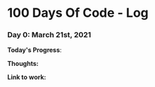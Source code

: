 # 100 Days Of Code - Log

### Day 0: March 21st, 2021

**Today's Progress**: 

**Thoughts:** 

**Link to work:** 


